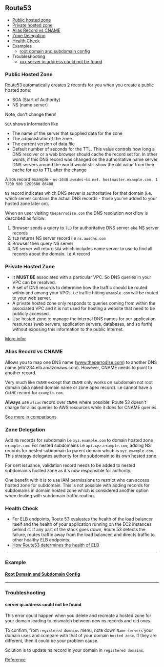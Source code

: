## Route53

- [Public hosted zone](#public-hosted-zone)
- [Private hosted zone](#private-hosted-zone)
- [Alias Record vs CNAME](#alias-record-vs-cname)
- [Zone Delegation](#zone-delegation)
- [Health Check](#health-check)
- Examples
  - [root domain and subdomain config](#root-domain-and-subdomain-config)
- Troubleshooting
  - [xxx server ip address could not be found](#server-ip-address-could-not-be-found)

### Public Hosted Zone

Route53 automatically creates 2 records for you when you create a public hosted zone:

- SOA (Start of Authority)
- NS (name server)

Note, don't change them!

`SOA` shows information like

- The name of the server that supplied data for the zone
- The administrator of the zone
- The current version of data file
- Default number of seconds for the TTL. This value controls how long a DNS resolver or a web browser should cache the record set for. In other words, if this DNS record was changed on the authoritative name server, DNS servers around the world would still show the old value from their cache for up to TTL after the change

A `SOA` record example - `ns-2048.awsdns-64.net. hostmaster.example.com. 1 7200 900 1209600 86400`

`NS` record indicates which DNS server is authoritative for that domain (i.e. which server contains the actual DNS records - those you've added to your hosted zone later on).

When an user visiting `theparrodise.com` the DNS resolution workflow is described as follow:

1. Browser sends a query to `TLD` for authoritative DNS server aka NS server records
2. `TLD` returns NS server record i.e `ns.awsdns.com`
3. Browser then query NS server
4. NS server will return `SOA` which includes name server to use to find all records about the domain. i.e A record

### Private Hosted Zone

- It **MUST BE** associated with a particular VPC. So DNS queries in your VPC can be resolved.
- A set of DNS records to determine how the traffic should be routed within and among your VPCs. i.e traffic hitting `example.com` will be routed to your web server.
- A private hosted zone only responds to queries coming from within the associated VPC and it is not used for hosting a website that need to be publicly accessed.
- Use hosted zone to manage the internal DNS names for our application resources (web servers, application servers, databases, and so forth) without exposing this information to the public Internet.

[More infor](https://www.bogotobogo.com/DevOps/AWS/aws-Route53-DNS-Private-Hosted-Zone.php)

### Alias Record vs CNAME
Allows you to map one DNS name (www.theparrodise.com) to another DNS name (elb1234.elb.amazonaws.com). However, CNAME needs to point to another record.

Very much like `CNAME` except that `CNAME` only works on subdomain not root domain (aka naked domain name or zone apex record). i.e cannot have a `CNAME` record for `example.com`.

**Always** use `alias` record over `CNAME` where possible. Route 53 doesn't charge for alias queries to AWS resources while it does for CNAME queries.

[See more in comparisons](https://docs.aws.amazon.com/Route53/latest/DeveloperGuide/resource-record-sets-choosing-alias-non-alias.html)

### Zone Delegation

Add `NS` records for subdomain i.e `xyz.example.com` to domain hosted zone `example.com`. For nested subdomains i.e `api.xyz.example.com`, adding NS records for nested subdomain to parent domain which is `xyz.example.com`. This strategy delegates authority for the subdomain to its own hosted zone.

For cert issuance, validation record needs to be added to nested subdomain's hosted zone as it's now responsible for authority.

One benefit with it is to use IAM permissions to restrict who can access hosted zone for subdomain. This is not possible with adding records for subdomains in domain hosted zone which is considered another option when dealing with subdomain traffic routing.

### Health Check

- For ELB endpoints, Route 53 evaluates the health of the load balancer itself and the health of your application running on the EC2 instances behind it. If any part of the stack goes down, Route 53 detects the failure, routes traffic away from the load balancer, and directs traffic to other healthy ELB endpoints.
- [How Route53 determines the health of ELB](https://docs.aws.amazon.com/Route53/latest/DeveloperGuide/dns-failover-determining-health-of-endpoints.html#dns-failover-determining-health-of-endpoints-monitor-endpoint)

---

### Example

#### [Root Domain and Subdomain Config](http://altitudelabs.com/blog/how-to-set-up-app-subdomain-route-53/)


---

### Troubleshooting

#### server ip address could not be found
This error could happen when you delete and recreate a hosted zone for your domain leading to mismatch between new ns records and old ones.

To confirm, from `registered domains` menu, note down `Name servers` your domain uses and compare with that of your domain `hosted zone`. If they are different, then it could be your problem cause.

Solution is to update ns record in your domain in `registered domains`.

[Reference](https://docs.aws.amazon.com/Route53/latest/DeveloperGuide/domain-replace-hosted-zone.html)

